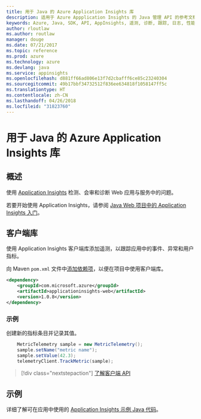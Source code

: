 ```yaml
---
title: 用于 Java 的 Azure Application Insights 库
description: 适用于 Azure Appplication Insights 的 Java 管理 API 的参考文档
keywords: Azure, Java, SDK, API, AppInsights, 遥测, 诊断, 跟踪, 日志, 性能
author: rloutlaw
ms.author: routlaw
manager: douge
ms.date: 07/21/2017
ms.topic: reference
ms.prod: azure
ms.technology: azure
ms.devlang: java
ms.service: appinsights
ms.openlocfilehash: d881ff66ad806e13f7d2cbafff6ce85c23240304
ms.sourcegitcommit: 49b17bbf34732512f836ee634818f1058147ff5c
ms.translationtype: HT
ms.contentlocale: zh-CN
ms.lasthandoff: 04/26/2018
ms.locfileid: "31823760"
---
```

# <a name="azure-application-insights-libraries-for-java"></a>用于 Java 的 Azure Application Insights 库

## <a name="overview"></a>概述

使用 [Application Insights](/azure/application-insights/app-insights-overview) 检测、会审和诊断 Web 应用与服务中的问题。

若要开始使用 Application Insights，请参阅 [Java Web 项目中的 Application Insights 入门](/azure/application-insights/app-insights-java-get-started)。

## <a name="client-library"></a>客户端库

使用 Application Insights 客户端库添加遥测，以跟踪应用中的事件、异常和用户指标。

向 Maven `pom.xml` 文件中[添加依赖项](https://maven.apache.org/guides/getting-started/index.html#How_do_I_use_external_dependencies)，以便在项目中使用客户端库。

```XML
<dependency>
    <groupId>com.microsoft.azure</groupId>
    <artifactId>applicationinsights-web</artifactId>   
    <version>1.0.8</version>
</dependency>
```   

### <a name="example"></a>示例

创建新的指标条目并记录其值。

```java
    MetricTelemetry sample = new MetricTelemetry();
    sample.setName("metric name");
    sample.setValue(42.3);
    telemetryClient.TrackMetric(sample);
```

> [!div class="nextstepaction"]
> [了解客户端 API](/java/api/overview/azure/appinsights/client)

## <a name="samples"></a>示例

详细了解可在应用中使用的 [Application Insights 示例 Java 代码](https://azure.microsoft.com/en-us/resources/samples/?term=insights&platform=java)。
